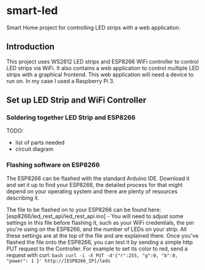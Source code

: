 # smart-led
Smart Home project for controlling LED strips with a web application.

## Introduction
This project uses WS2812 LED strips and ESP8266 WiFi controller to control 
LED strips via WiFi. It also contains a web application to control multiple 
LED strips with a graphical frontend. This web application will need a device to
 run on. In my case I used a Raspberry Pi 3. 


## Set up LED Strip and WiFi Controller

### Soldering together LED Strip and ESP8266
   TODO:
   - list of parts needed
   - circuit diagram
   
### Flashing software on ESP8266
The ESP8266 can be flashed with the standard Arduino IDE. Download it and set it
up to find your ESP8266, the detailed process for that might depend on your
 operating system and there are plenty of resources describing it.

The file to be flashed on to your ESP8266 can be found here:
[esp8266/led_rest_api/led_rest_api.ino] - You will need to adjust some
 settings in this file before flashing it, such as your WiFi credentials, the
  pin you're using on the ESP8266, and the number of LEDs on your strip. All
   these settings are at the top of the file and are explained there. Once
    you've flashed the file onto the ESP8266, you can test it by sending a
     simple http PUT request to the Controller. For example to set its color
      to red, send a request with curl:
      ```bash
      curl -i -X PUT -d'{"r":255, "g":0, "b":0, "power": 1
      }' http://[ESP8266_IP]/leds
      ```


